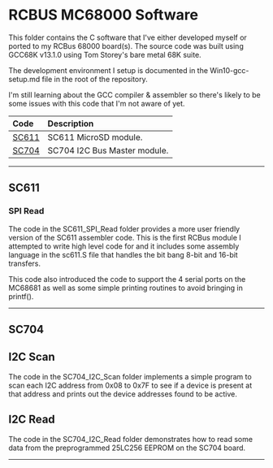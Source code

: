 # RCBUS MC68000 Software

This folder contains the C software that I've either developed myself or ported to my RCBus 68000 board(s).
The source code was built using GCC68K v13.1.0 using Tom Storey's bare metal 68K suite.

The development environment I setup is documented in the Win10-gcc-setup.md file in the root of the repository. 

I'm still learning about the GCC compiler & assembler so there's likely to be some issues with this code that I'm not aware of yet.

| Code | Description |
| :---- | :---- |
| [SC611](#SC611) | SC611 MicroSD module. |
| [SC704](#SC704) | SC704 I2C Bus Master module. |
---

## SC611
### SPI Read
The code in the SC611_SPI_Read folder provides a more user friendly version of the SC611 assembler code. This is the first RCBus module I attempted to write high level code for and it includes some assembly language in the sc611.S file that handles the bit bang 8-bit and 16-bit transfers.

This code also introduced the code to support the 4 serial ports on the MC68681 as well as some simple printing routines to avoid bringing in printf().

---

## SC704
## I2C Scan
The code in the SC704_I2C_Scan folder implements a simple program to scan each I2C address from 0x08 to 0x7F to see if a device is present at that address and prints out the device addresses found to be active.

## I2C Read
The code in the SC704_I2C_Read folder demonstrates how to read some data from the preprogrammed 25LC256 EEPROM on the SC704 board.

---
